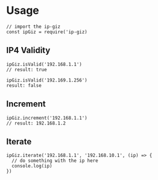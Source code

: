 # Usage
```
// import the ip-giz
const ipGiz = require('ip-giz)
```

## IP4 Validity
```
ipGiz.isValid('192.168.1.1')
// result: true

ipGiz.isValid('192.169.1.256')
result: false
```

## Increment
```
ipGiz.increment('192.168.1.1')
// result: 192.168.1.2
```

## Iterate
```
ipGiz.iterate('192.168.1.1', '192.168.10.1', (ip) => {
  // do something with the ip here
  console.log(ip)
})
```

